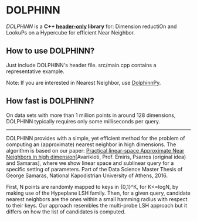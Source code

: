 # DOLPHINN
*DOLPHINN* is a **C++ [header-only](http://en.wikipedia.org/wiki/Header-only) library** for: Dimension reductiOn and LookuPs on a Hypercube for effIcient Near Neighbor.


## How to use DOLPHINN?

Just include DOLPHINN's header file. src/main.cpp contains a representative example.

Note: If you are interested in Nearest Neighbor, use [DolphinnPy](https://github.com/ipsarros/DolphinnPy).

## How fast is DOLPHINN?

On data sets with more than 1 million points in around 128 dimensions, DOLPHINN typically requires only some milliseconds per query.

---

DOLPHINN provides with a simple, yet efficient method for the problem of computing an (approximate) nearest neighbor in high dimensions. The algorithm is based on our paper: [Practical linear-space Approximate Near Neighbors in high dimension](https://arxiv.org/pdf/1612.07405.pdf)[Avarikioti, Prof. Emiris, Psarros (original idea) and Samaras], where we show linear space and sublinear query for a specific setting of parameters. Part of the Data Science Master Thesis of George Samaras, National Kapodistrian University of Athens, 2016.

First, N points are randomly mapped to keys in {0,1}^K, for K<=logN, by making use of the Hypeplane LSH family. Then, for a given query, candidate nearest neighbors are the ones within a small hamming radius with respect to their keys. Our approach resembles the multi-probe LSH approach but it differs on how the list of candidates is computed.
